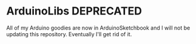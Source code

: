 ArduinoLibs DEPRECATED
===========

All of my Arduino goodies are now in ArduinoSketchbook and I will not be updating this repository. Eventually I'll get rid of it. 


